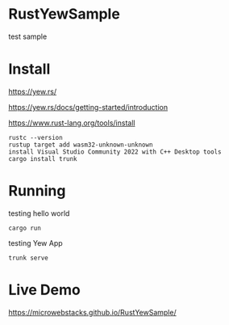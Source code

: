 # RustYewSample
test sample

# Install
https://yew.rs/

https://yew.rs/docs/getting-started/introduction

https://www.rust-lang.org/tools/install

```
rustc --version
rustup target add wasm32-unknown-unknown
install Visual Studio Community 2022 with C++ Desktop tools
cargo install trunk
```

# Running
testing hello world
```
cargo run
```
testing Yew App
```
trunk serve
```

# Live Demo
https://microwebstacks.github.io/RustYewSample/

